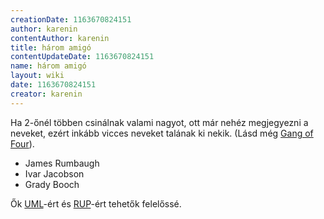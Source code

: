 ```yaml
---
creationDate: 1163670824151 
author: karenin 
contentAuthor: karenin 
title: három amigó 
contentUpdateDate: 1163670824151 
name: három amigó 
layout: wiki 
date: 1163670824151 
creator: karenin 
---
```

Ha 2-őnél többen csinálnak valami nagyot, ott már nehéz megjegyezni a neveket, ezért inkább vicces neveket talának ki nekik. (Lásd még [Gang of Four](Gang%20of%20Four.html)).

*   James Rumbaugh 
*   Ivar Jacobson
*   Grady Booch



Ők [UML](UML.html)-ért és [RUP](rup.html)-ért tehetők felelőssé.
